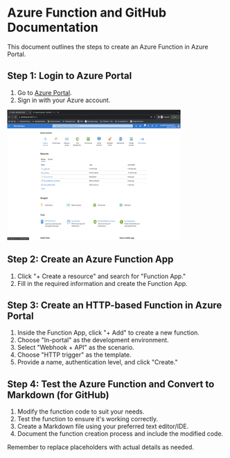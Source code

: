 # Azure Function and GitHub Documentation

This document outlines the steps to create an Azure Function in Azure Portal.

## Step 1: Login to Azure Portal

1. Go to [Azure Portal](https://portal.azure.com/).
2. Sign in with your Azure account.

<img src="images/1_1_AzurePortal.png" alt="Azure Portal" width="400" height="300">

## Step 2: Create an Azure Function App

1. Click "+ Create a resource" and search for "Function App."
2. Fill in the required information and create the Function App.

## Step 3: Create an HTTP-based Function in Azure Portal

1. Inside the Function App, click "+ Add" to create a new function.
2. Choose "In-portal" as the development environment.
3. Select "Webhook + API" as the scenario.
4. Choose "HTTP trigger" as the template.
5. Provide a name, authentication level, and click "Create."

## Step 4: Test the Azure Function and Convert to Markdown (for GitHub)

1. Modify the function code to suit your needs.
2. Test the function to ensure it's working correctly.
3. Create a Markdown file using your preferred text editor/IDE.
4. Document the function creation process and include the modified code.

Remember to replace placeholders with actual details as needed.

